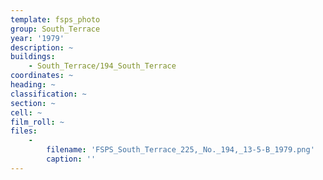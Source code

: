 ```yaml
---
template: fsps_photo
group: South_Terrace
year: '1979'
description: ~
buildings:
    - South_Terrace/194_South_Terrace
coordinates: ~
heading: ~
classification: ~
section: ~
cell: ~
film_roll: ~
files:
    -
        filename: 'FSPS_South_Terrace_225,_No._194,_13-5-B_1979.png'
        caption: ''
---
```


